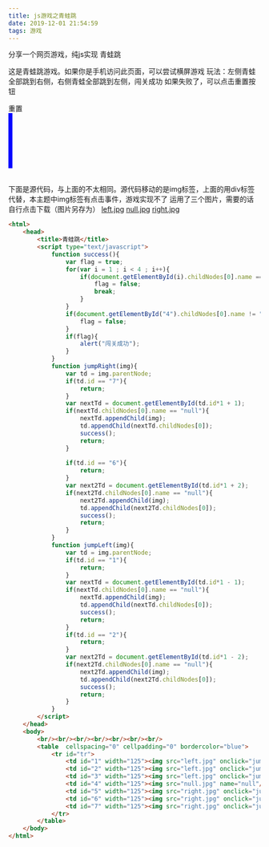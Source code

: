 ```yaml
---
title: js游戏之青蛙跳
date: 2019-12-01 21:54:59
tags: 游戏
---
```

分享一个网页游戏，纯js实现
青蛙跳
<!--more-->
这是青蛙跳游戏。如果你是手机访问此页面，可以尝试横屏游戏
玩法：左侧青蛙全部跳到右侧，右侧青蛙全部跳到左侧，闯关成功
如果失败了，可以点击重置按钮

<div>
<script type="text/javascript"> 
    function success(){
        var flag = true;
        for(var i = 1 ; i < 4 ; i++){
            if(document.getElementById(i).childNodes[0].getAttribute("value") == "left"){
                flag = false;
                break;
            }
        }
        if(document.getElementById("4").childNodes[0].getAttribute("value") != "null"){
            flag = false;	
        }   
        if(flag){
            alert("闯关成功");
        }
    }
    function jumpRight(div){
        var td = div.parentNode;
        if(td.id == "7"){
            return;
        }
        var nextTd = document.getElementById(td.id*1 + 1);
        if(nextTd.childNodes[0].getAttribute("value") == "null"){
            nextTd.appendChild(div);
            td.appendChild(nextTd.childNodes[0]);
            success();
            return;
        }
        if(td.id == "6"){
            return;
        }
        var next2Td = document.getElementById(td.id*1 + 2);
        if(next2Td.childNodes[0].getAttribute("value") == "null"){
            next2Td.appendChild(div);
            td.appendChild(next2Td.childNodes[0]);
            success();
            return;
        }
    }
    function jumpLeft(div){
        var td = div.parentNode;
        if(td.id == "1"){
            return;
        }
        var nextTd = document.getElementById(td.id*1 - 1);
        if(nextTd.childNodes[0].getAttribute("value") == "null"){
            nextTd.appendChild(div);
            td.appendChild(nextTd.childNodes[0]);
            success();
            return;
        }
        if(td.id == "2"){
            return;
        }
        var next2Td = document.getElementById(td.id*1 - 2);
        if(next2Td.childNodes[0].getAttribute("value") == "null"){
            next2Td.appendChild(div);
            td.appendChild(next2Td.childNodes[0]);
            success();
            return;
        }
    }
    function reset(){
        var tr=document.getElementById("tr");
        tr.innerHTML='<td style="border: 0;padding: 0;" id="1"><div style="background:url(left.jpg);background-size:100% 100%; height:100px;width:100px;" onclick="jumpRight(this);" value="left"></div></td>'+
        '<td style="border: 0;padding: 0;" id="2"><div style="background:url(left.jpg);background-size:100% 100%; height:100px;width:100px;" onclick="jumpRight(this);" value="left"></div></td>'+
        '<td style="border: 0;padding: 0;" id="3"><div style="background:url(left.jpg);background-size:100% 100%; height:100px;width:100px;" onclick="jumpRight(this);" value="left"></div></td>'+
        '<td style="border: 0;padding: 0;" id="4"><div style="background:url(null.jpg);background-size:100% 100%; height:100px;width:100px;" value="null"></div></td>'+
        '<td style="border: 0;padding: 0;" id="5"><div style="background:url(right.jpg);background-size:100% 100%; height:100px;width:100px;" onclick="jumpLeft(this);" value="right"></div></td>'+
        '<td style="border: 0;padding: 0;" id="6"><div style="background:url(right.jpg);background-size:100% 100%; height:100px;width:100px;" onclick="jumpLeft(this);" value="right"></div></td>'+
        '<td style="border: 0;padding: 0;" id="7"><div style="background:url(right.jpg);background-size:100% 100%; height:100px;width:100px;" onclick="jumpLeft(this);" value="right"></div></td>';
    }
</script>
<a title="重置" style="cursor:pointer;" onclick="reset()">重置</a>
<table style="border-collapse:collapse;border:4px solid blue;;width:0;margin:0">
    <tr id="tr">
        <td style="border: 0;padding: 0;" id="1"><div style="background:url(left.jpg);background-size:100% 100%; height:100px;width:100px;" onclick="jumpRight(this);" value="left"></div></td>
        <td style="border: 0;padding: 0;" id="2"><div style="background:url(left.jpg);background-size:100% 100%; height:100px;width:100px;" onclick="jumpRight(this);" value="left"></div></td>
        <td style="border: 0;padding: 0;" id="3"><div style="background:url(left.jpg);background-size:100% 100%; height:100px;width:100px;" onclick="jumpRight(this);" value="left"></div></td>
        <td style="border: 0;padding: 0;" id="4"><div style="background:url(null.jpg);background-size:100% 100%; height:100px;width:100px;" value="null"></div></td>
        <td style="border: 0;padding: 0;" id="5"><div style="background:url(right.jpg);background-size:100% 100%; height:100px;width:100px;" onclick="jumpLeft(this);" value="right"></div></td>
        <td style="border: 0;padding: 0;" id="6"><div style="background:url(right.jpg);background-size:100% 100%; height:100px;width:100px;" onclick="jumpLeft(this);" value="right"></div></td>
        <td style="border: 0;padding: 0;" id="7"><div style="background:url(right.jpg);background-size:100% 100%; height:100px;width:100px;" onclick="jumpLeft(this);" value="right"></div></td>
    </tr>
</table>
<br>
</div>

下面是源代码，与上面的不太相同。源代码移动的是img标签，上面的用div标签代替，本主题中img标签有点击事件，游戏实现不了
运用了三个图片，需要的话自行点击下载（图片另存为）
<a href="left.jpg" target="_blank">left.jpg</a>
<a href="null.jpg" target="_blank">null.jpg</a>
<a href="right.jpg" target="_blank">right.jpg</a>

```html
<html>
	<head>
		<title>青蛙跳</title>
		<script type="text/javascript"> 
			function success(){
				var flag = true;
				for(var i = 1 ; i < 4 ; i++){
					if(document.getElementById(i).childNodes[0].name == "left"){
						flag = false;
						break;
					}
				}
				if(document.getElementById("4").childNodes[0].name != "null"){
					flag = false;	
				}	
				if(flag){
					alert("闯关成功");
				}
			}			
			function jumpRight(img){
				var td = img.parentNode;
				if(td.id == "7"){
					return;
				}
				var nextTd = document.getElementById(td.id*1 + 1);
				if(nextTd.childNodes[0].name == "null"){
					nextTd.appendChild(img);
					td.appendChild(nextTd.childNodes[0]);
					success();
					return;
				}
				
				if(td.id == "6"){
					return;
				}
				var next2Td = document.getElementById(td.id*1 + 2);
				if(next2Td.childNodes[0].name == "null"){
					next2Td.appendChild(img);
					td.appendChild(next2Td.childNodes[0]);
					success();
					return;
				}			
			}
			function jumpLeft(img){
				var td = img.parentNode;
				if(td.id == "1"){
					return;
				}
				var nextTd = document.getElementById(td.id*1 - 1);
				if(nextTd.childNodes[0].name == "null"){
					nextTd.appendChild(img);
					td.appendChild(nextTd.childNodes[0]);
					success();
					return;
				}
				if(td.id == "2"){
					return;
				}
				var next2Td = document.getElementById(td.id*1 - 2);
				if(next2Td.childNodes[0].name == "null"){
					next2Td.appendChild(img);
					td.appendChild(next2Td.childNodes[0]);
					success();
					return;
				}
			}
		</script>		
	</head>
	<body>
		<br/><br/><br/><br/><br/><br/><br/>
		<table  cellspacing="0" cellpadding="0" bordercolor="blue">
			<tr id="tr">
				<td id="1" width="125"><img src="left.jpg" onclick="jumpRight(this);" name="left"/></td>
				<td id="2" width="125"><img src="left.jpg" onclick="jumpRight(this);" name="left"/></td>
				<td id="3" width="125"><img src="left.jpg" onclick="jumpRight(this);" name="left"/></td>
				<td id="4" width="125"><img src="null.jpg" name="null"/></td>
				<td id="5" width="125"><img src="right.jpg" onclick="jumpLeft(this);" name="right"/></td>
				<td id="6" width="125"><img src="right.jpg" onclick="jumpLeft(this);" name="right"/></td>
				<td id="7" width="125"><img src="right.jpg" onclick="jumpLeft(this);" name="right"/></td>
			</tr>
		</table>
	</body>
</html>
```